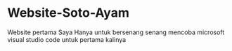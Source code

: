# Website-Soto-Ayam
Website pertama Saya
Hanya untuk bersenang senang mencoba microsoft visual studio code untuk pertama kalinya
